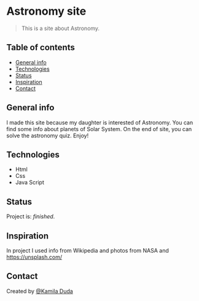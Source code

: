 # Astronomy site
> This is a site about Astronomy.

## Table of contents
* [General info](#general-info)
* [Technologies](#technologies)
* [Status](#status)
* [Inspiration](#inspiration)
* [Contact](#contact)

## General info
I made this site because my daughter is interested of Astronomy. You can find some info about planets of Solar System. On the end of site, you can solve the astronomy quiz. Enjoy!


## Technologies
* Html
* Css
* Java Script

## Status
Project is: _finished_.

## Inspiration
In project I used info from Wikipedia and photos from NASA and https://unsplash.com/ 

## Contact
Created by [@Kamila Duda](https://github.com/kamila-duda)
